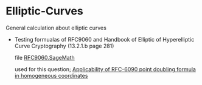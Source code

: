 # Elliptic-Curves
General calculation about elliptic curves

- Testing formualas of RFC9060 and Handbook of Elliptic of Hyperelliptic Curve Cryptography (13.2.1.b page 281)

  file [RFC9060.SageMath](https://github.com/kelalaka153/Elliptic-Curves/blob/main/RFC9060.SageMath)
  
  used for this question; [Applicability of RFC-6090 point doubling formula in homogeneous coordinates](https://crypto.stackexchange.com/q/98531/18298)
  
